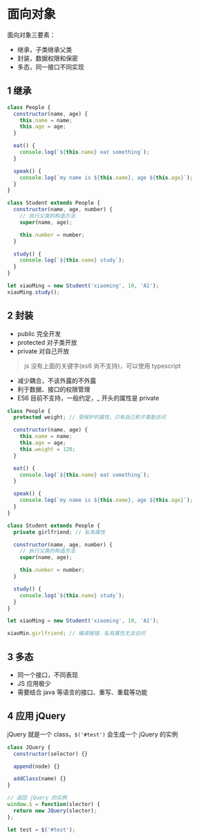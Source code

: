# 面向对象

面向对象三要素：

- 继承，子类继承父类
- 封装，数据权限和保密
- 多态，同一接口不同实现

## 1 继承

```javascript
class People {
  constructor(name, age) {
    this.name = name;
    this.age = age;
  }

  eat() {
    console.log(`${this.name} eat something`);
  }

  speak() {
    console.log(`my name is ${this.name}, age ${this.age}`);
  }
}

class Student extends People {
  constructor(name, age, number) {
    // 执行父类的构造方法
    super(name, age);

    this.number = number;
  }

  study() {
    console.log(`${this.name} study`);
  }
}

let xiaoMing = new Student('xiaoming', 10, 'A1');
xiaoMing.study();
```

## 2 封装

- public 完全开发
- protected 对子类开放
- private 对自己开放

> js 没有上面的关键字(es6 尚不支持)，可以使用 typescript

- 减少耦合，不该外露的不外露
- 利于数据、接口的权限管理
- ES6 目前不支持，一般约定，\_ 开头的属性是 private

```javascript
class People {
  protected weight; // 受保护的属性，只有自己和子类能访问

  constructor(name, age) {
    this.name = name;
    this.age = age;
    this.weight = 120;
  }

  eat() {
    console.log(`${this.name} eat something`);
  }

  speak() {
    console.log(`my name is ${this.name}, age ${this.age}`);
  }
}

class Student extends People {
  private girlfriend; // 私有属性

  constructor(name, age, number) {
    // 执行父类的构造方法
    super(name, age);

    this.number = number;
  }

  study() {
    console.log(`${this.name} study`);
  }
}

let xiaoMing = new Student('xiaoming', 10, 'A1');

xiaoMin.girlfriend; // 编译报错，私有属性无法访问
```

## 3 多态

- 同一个接口，不同表现
- JS 应用极少
- 需要结合 java 等语言的接口、重写、重载等功能

## 4 应用 jQuery

jQuery 就是一个 class，`$('#test')` 会生成一个 jQuery 的实例

```javascript
class JQuery {
  constructor(selector) {}

  append(node) {}

  addClass(name) {}
}

// 返回 jQuery 的实例
window.$ = function(slector) {
  return new JQuery(slector);
};

let test = $('#test');
```
